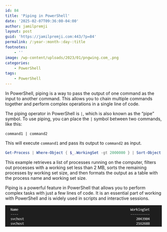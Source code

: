 ```yaml
---
id: 84
title: 'Piping in PowerShell'
date: '2025-02-07T09:36:00-04:00'
author: jamilpremji
layout: post
guid: 'https://jamilpremji.com:443/?p=84'
permalink: /:year-:month-:day-:title
footnotes:
    - ''
image: /wp-content/uploads/2023/01/pngwing.com_.png
categories:
    - PowerShell
tags:
    - PowerShell
---
```


In PowerShell, piping is a way to pass the output of one command as the input to another command. This allows you to chain multiple commands together and perform complex operations in a single line of code.

The piping operator in PowerShell is `|`, which is also known as the “pipe” symbol. To use piping, you can place the `|` symbol between two commands, like this:

```
command1 | command2
```

This will execute `command1` and pass its output to `command2` as input.

```powershell
Get-Process | Where-Object { $_.WorkingSet -gt 2000000 } | Sort-Object -Property WorkingSet | Format-Table -Property Name, WorkingSet
```

This example retrieves a list of processes running on the computer, filters out processes with a working set less than 2 MB, sorts the remaining processes by working set size, and then formats the output as a table with the process name and working set size.

Piping is a powerful feature in PowerShell that allows you to perform complex tasks with just a few lines of code. It is an essential part of working with PowerShell and is widely used in scripts and interactive sessions.

![](assets/images/2022-12-piping.png)